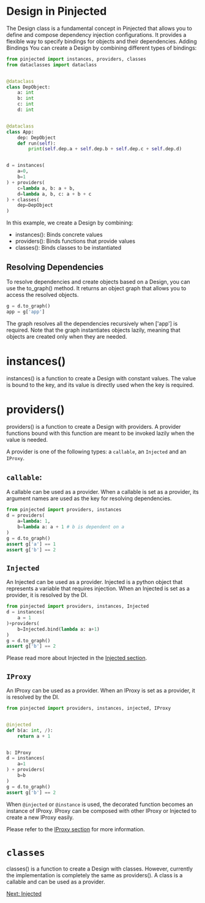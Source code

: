 
# Design in Pinjected
The Design class is a fundamental concept in Pinjected that allows you to define and compose dependency injection configurations. It provides a flexible way to specify bindings for objects and their dependencies.
Adding Bindings
You can create a Design by combining different types of bindings:
```python 
from pinjected import instances, providers, classes
from dataclasses import dataclass


@dataclass
class DepObject:
    a: int
    b: int
    c: int
    d: int


@dataclass
class App:
    dep: DepObject
    def run(self):
        print(self.dep.a + self.dep.b + self.dep.c + self.dep.d)


d = instances(
    a=0,
    b=1
) + providers(
    c=lambda a, b: a + b,
    d=lambda a, b, c: a + b + c
) + classes(
    dep=DepObject
)
```
In this example, we create a Design by combining:

- instances(): Binds concrete values
- providers(): Binds functions that provide values
- classes(): Binds classes to be instantiated
  
## Resolving Dependencies
To resolve dependencies and create objects based on a Design, you can use the to_graph() method.
It returns an object graph that allows you to access the resolved objects. 
```python
g = d.to_graph()
app = g['app']
```
The graph resolves all the dependencies recursively when ['app'] is required.
Note that the graph instantiates objects lazily, meaning that objects are created only when they are needed.

# instances()

instances() is a function to create a Design with constant values. 
The value is bound to the key, and its value is directly used when the key is required.

# providers()
providers() is a function to create a Design with providers.
A provider functions bound with this function are meant to be invoked lazily when the value is needed.

A provider is one of the following types: a `callable`, an `Injected` and an `IProxy`. 
## `callable`:
A callable can be used as a provider. 
When a callable is set as a provider, its argument names are used as the key for resolving dependencies.
```python
from pinjected import providers, instances
d = providers(
    a=lambda: 1,
    b=lambda a: a + 1 # b is dependent on a
)
g = d.to_graph()
assert g['a'] == 1
assert g['b'] == 2 
```

## `Injected`
An Injected can be used as a provider. Injected is a python object that represents a variable that requires injection.
When an Injected is set as a provider, it is resolved by the DI.
```python
from pinjected import providers, instances, Injected
d = instances(
    a = 1
)+providers(
    b=Injected.bind(lambda a: a+1)
)
g = d.to_graph()
assert g['b'] == 2
```
Please read more about Injected in the [Injected section](docs_md/04_injected.md).

## `IProxy`
An IProxy can be used as a provider. 
When an IProxy is set as a provider, it is resolved by the DI.
```python
from pinjected import providers, instances, injected, IProxy


@injected
def b(a: int, /):
    return a + 1


b: IProxy
d = instances(
    a=1
) + providers(
    b=b
)
g = d.to_graph()
assert g['b'] == 2

```
When `@injected` or `@instance` is used, the decorated function becomes an instance of IProxy.
IProxy can be composed with other IProxy or Injected to create a new IProxy easily.

Please refer to the [IProxy section](docs_md/04_injected_proxy) for more information.

# `classes`
classes() is a function to create a Design with classes. However, currently the implementation is completely the same as providers().
A class is a callable and can be used as a provider. 

[Next: Injected](03_decorators.md)



